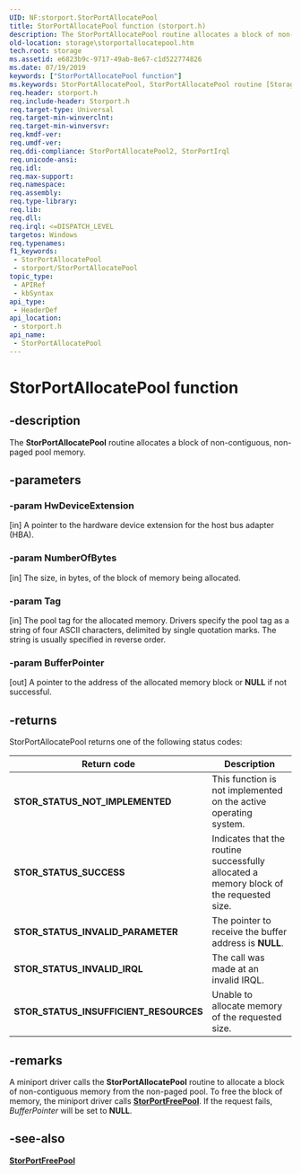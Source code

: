 ```yaml
---
UID: NF:storport.StorPortAllocatePool
title: StorPortAllocatePool function (storport.h)
description: The StorPortAllocatePool routine allocates a block of non-contiguous, non-paged pool memory.
old-location: storage\storportallocatepool.htm
tech.root: storage
ms.assetid: e6823b9c-9717-49ab-8e67-c1d522774826
ms.date: 07/19/2019
keywords: ["StorPortAllocatePool function"]
ms.keywords: StorPortAllocatePool, StorPortAllocatePool routine [Storage Devices], storage.storportallocatepool, storport/StorPortAllocatePool, storprt_4ede181d-6ccf-47af-974d-b0daaa6e723a.xml
req.header: storport.h
req.include-header: Storport.h
req.target-type: Universal
req.target-min-winverclnt: 
req.target-min-winversvr: 
req.kmdf-ver: 
req.umdf-ver: 
req.ddi-compliance: StorPortAllocatePool2, StorPortIrql
req.unicode-ansi: 
req.idl: 
req.max-support: 
req.namespace: 
req.assembly: 
req.type-library: 
req.lib: 
req.dll: 
req.irql: <=DISPATCH_LEVEL
targetos: Windows
req.typenames: 
f1_keywords:
 - StorPortAllocatePool
 - storport/StorPortAllocatePool
topic_type:
 - APIRef
 - kbSyntax
api_type:
 - HeaderDef
api_location:
 - storport.h
api_name:
 - StorPortAllocatePool
---
```


# StorPortAllocatePool function


## -description

The **StorPortAllocatePool** routine allocates a block of non-contiguous, non-paged pool memory.

## -parameters

### -param HwDeviceExtension 

[in]
A pointer to the hardware device extension for the host bus adapter (HBA).

### -param NumberOfBytes 

[in]
The size, in bytes, of the block of memory being allocated.

### -param Tag 

[in]
The pool tag for the allocated memory. Drivers specify the pool tag as a string of four ASCII characters, delimited by single quotation marks. The string is usually specified in reverse order.

### -param BufferPointer 

[out]
A pointer to the address of the allocated memory block or **NULL** if not successful.

## -returns

StorPortAllocatePool returns one of the following status codes:

| Return code | Description |
| ----------- | ----------- |
| **STOR_STATUS_NOT_IMPLEMENTED** | This function is not implemented on the active operating system. |
| **STOR_STATUS_SUCCESS** | Indicates that the routine successfully allocated a memory block of the requested size. |
| **STOR_STATUS_INVALID_PARAMETER** | The pointer to receive the buffer address is **NULL**. |
| **STOR_STATUS_INVALID_IRQL** | The call was made at an invalid IRQL. |
| **STOR_STATUS_INSUFFICIENT_RESOURCES** | Unable to allocate memory of the requested size. |

## -remarks

A miniport driver calls the **StorPortAllocatePool** routine to allocate a block of non-contiguous memory from the non-paged pool. To free the block of memory, the miniport driver calls [**StorPortFreePool**](./nf-storport-storportfreepool.md). If the request fails, *BufferPointer* will be set to **NULL**.

## -see-also

[**StorPortFreePool**](./nf-storport-storportfreepool.md)